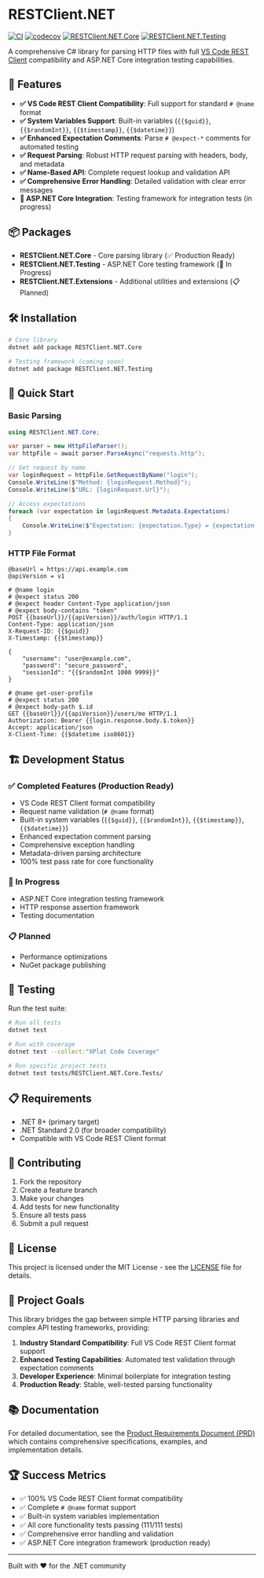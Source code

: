 # RESTClient.NET

[![CI](https://github.com/Meir017/vscode-restclient-dotnet/actions/workflows/ci.yml/badge.svg)](https://github.com/Meir017/vscode-restclient-dotnet/actions/workflows/ci.yml)
[![codecov](https://codecov.io/gh/Meir017/vscode-restclient-dotnet/branch/main/graph/badge.svg)](https://codecov.io/gh/Meir017/vscode-restclient-dotnet)
[![RESTClient.NET.Core](https://img.shields.io/nuget/v/RESTClient.NET.Core.svg?label=RESTClient.NET.Core)](https://www.nuget.org/packages/RESTClient.NET.Core/)
[![RESTClient.NET.Testing](https://img.shields.io/nuget/v/RESTClient.NET.Testing.svg?label=RESTClient.NET.Testing)](https://www.nuget.org/packages/RESTClient.NET.Testing/)

A comprehensive C# library for parsing HTTP files with full [VS Code REST Client](https://github.com/Huachao/vscode-restclient) compatibility and ASP.NET Core integration testing capabilities.

## 🚀 Features

- **✅ VS Code REST Client Compatibility**: Full support for standard `# @name` format
- **✅ System Variables Support**: Built-in variables (`{{$guid}}`, `{{$randomInt}}`, `{{$timestamp}}`, `{{$datetime}}`)
- **✅ Enhanced Expectation Comments**: Parse `# @expect-*` comments for automated testing
- **✅ Request Parsing**: Robust HTTP request parsing with headers, body, and metadata
- **✅ Name-Based API**: Complete request lookup and validation API
- **✅ Comprehensive Error Handling**: Detailed validation with clear error messages
- **🚧 ASP.NET Core Integration**: Testing framework for integration tests (in progress)

## 📦 Packages

- **RESTClient.NET.Core** - Core parsing library (✅ Production Ready)
- **RESTClient.NET.Testing** - ASP.NET Core testing framework (🚧 In Progress)
- **RESTClient.NET.Extensions** - Additional utilities and extensions (📋 Planned)

## 🛠️ Installation

```bash
# Core library
dotnet add package RESTClient.NET.Core

# Testing framework (coming soon)
dotnet add package RESTClient.NET.Testing
```

## 📖 Quick Start

### Basic Parsing

```csharp
using RESTClient.NET.Core;

var parser = new HttpFileParser();
var httpFile = await parser.ParseAsync("requests.http");

// Get request by name
var loginRequest = httpFile.GetRequestByName("login");
Console.WriteLine($"Method: {loginRequest.Method}");
Console.WriteLine($"URL: {loginRequest.Url}");

// Access expectations
foreach (var expectation in loginRequest.Metadata.Expectations)
{
    Console.WriteLine($"Expectation: {expectation.Type} = {expectation.Value}");
}
```

### HTTP File Format

```http
@baseUrl = https://api.example.com
@apiVersion = v1

# @name login
# @expect status 200
# @expect header Content-Type application/json
# @expect body-contains "token"
POST {{baseUrl}}/{{apiVersion}}/auth/login HTTP/1.1
Content-Type: application/json
X-Request-ID: {{$guid}}
X-Timestamp: {{$timestamp}}

{
    "username": "user@example.com",
    "password": "secure_password",
    "sessionId": "{{$randomInt 1000 9999}}"
}

# @name get-user-profile
# @expect status 200
# @expect body-path $.id
GET {{baseUrl}}/{{apiVersion}}/users/me HTTP/1.1
Authorization: Bearer {{login.response.body.$.token}}
Accept: application/json
X-Client-Time: {{$datetime iso8601}}
```

## 🏗️ Development Status

### ✅ Completed Features (Production Ready)

- VS Code REST Client format compatibility
- Request name validation (`# @name` format)
- Built-in system variables (`{{$guid}}`, `{{$randomInt}}`, `{{$timestamp}}`, `{{$datetime}}`)
- Enhanced expectation comment parsing
- Comprehensive exception handling
- Metadata-driven parsing architecture
- 100% test pass rate for core functionality

### 🚧 In Progress

- ASP.NET Core integration testing framework
- HTTP response assertion framework
- Testing documentation

### 📋 Planned

- Performance optimizations
- NuGet package publishing

## 🧪 Testing

Run the test suite:

```bash
# Run all tests
dotnet test

# Run with coverage
dotnet test --collect:"XPlat Code Coverage"

# Run specific project tests
dotnet test tests/RESTClient.NET.Core.Tests/
```

## 📋 Requirements

- .NET 8+ (primary target)
- .NET Standard 2.0 (for broader compatibility)
- Compatible with VS Code REST Client format

## 🤝 Contributing

1. Fork the repository
2. Create a feature branch
3. Make your changes
4. Add tests for new functionality
5. Ensure all tests pass
6. Submit a pull request

## 📄 License

This project is licensed under the MIT License - see the [LICENSE](LICENSE) file for details.

## 🎯 Project Goals

This library bridges the gap between simple HTTP parsing libraries and complex API testing frameworks, providing:

1. **Industry Standard Compatibility**: Full VS Code REST Client format support
2. **Enhanced Testing Capabilities**: Automated test validation through expectation comments
3. **Developer Experience**: Minimal boilerplate for integration testing
4. **Production Ready**: Stable, well-tested parsing functionality

## 📚 Documentation

For detailed documentation, see the [Product Requirements Document (PRD)](PRD.md) which contains comprehensive specifications, examples, and implementation details.

## 🏆 Success Metrics

- ✅ 100% VS Code REST Client format compatibility
- ✅ Complete `# @name` format support
- ✅ Built-in system variables implementation
- ✅ All core functionality tests passing (111/111 tests)
- ✅ Comprehensive error handling and validation
- ✅ ASP.NET Core integration framework (production ready)

---

Built with ❤️ for the .NET community
